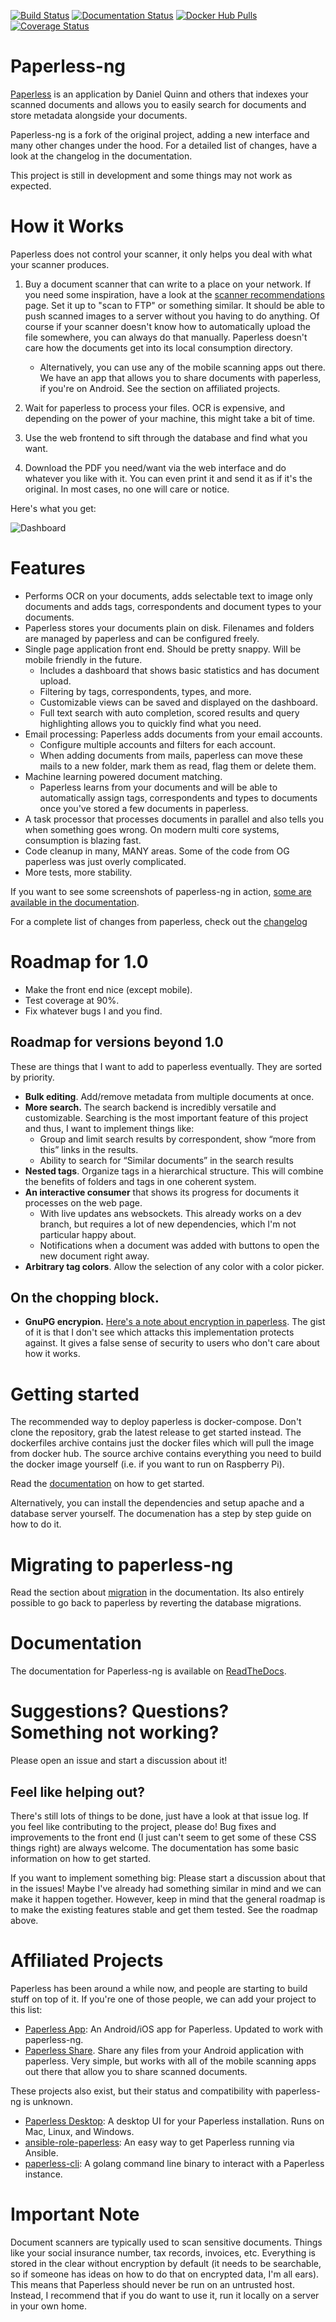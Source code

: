 [![Build Status](https://travis-ci.org/jonaswinkler/paperless-ng.svg?branch=master)](https://travis-ci.org/jonaswinkler/paperless-ng)
[![Documentation Status](https://readthedocs.org/projects/paperless-ng/badge/?version=latest)](https://paperless-ng.readthedocs.io/en/latest/?badge=latest)
[![Docker Hub Pulls](https://img.shields.io/docker/pulls/jonaswinkler/paperless-ng.svg)](https://hub.docker.com/r/jonaswinkler/paperless-ng)
[![Coverage Status](https://coveralls.io/repos/github/jonaswinkler/paperless-ng/badge.svg?branch=master)](https://coveralls.io/github/jonaswinkler/paperless-ng?branch=master)

# Paperless-ng

[Paperless](https://github.com/the-paperless-project/paperless) is an application by Daniel Quinn and others that indexes your scanned documents and allows you to easily search for documents and store metadata alongside your documents.

Paperless-ng is a fork of the original project, adding a new interface and many other changes under the hood. For a detailed list of changes, have a look at the changelog in the documentation.

This project is still in development and some things may not work as expected.

# How it Works

Paperless does not control your scanner, it only helps you deal with what your scanner produces.

1. Buy a document scanner that can write to a place on your network.  If you need some inspiration, have a look at the [scanner recommendations](https://paperless-ng.readthedocs.io/en/latest/scanners.html) page. Set it up to "scan to FTP" or something similar. It should be able to push scanned images to a server without you having to do anything.  Of course if your scanner doesn't know how to automatically upload the file somewhere, you can always do that manually. Paperless doesn't care how the documents get into its local consumption directory.

	- Alternatively, you can use any of the mobile scanning apps out there. We have an app that allows you to share documents with paperless, if you're on Android. See the section on affiliated projects.

2. Wait for paperless to process your files. OCR is expensive, and depending on the power of your machine, this might take a bit of time.
3. Use the web frontend to sift through the database and find what you want.
4. Download the PDF you need/want via the web interface and do whatever you like with it.  You can even print it and send it as if it's the original. In most cases, no one will care or notice.

Here's what you get:

![Dashboard](https://github.com/jonaswinkler/paperless-ng/raw/master/docs/_static/screenshots/dashboard.png)

# Features

* Performs OCR on your documents, adds selectable text to image only documents and adds tags, correspondents and document types to your documents.
* Paperless stores your documents plain on disk. Filenames and folders are managed by paperless and can be configured freely.
* Single page application front end. Should be pretty snappy. Will be mobile friendly in the future.
	* Includes a dashboard that shows basic statistics and has document upload.
	* Filtering by tags, correspondents, types, and more.
	* Customizable views can be saved and displayed on the dashboard.
	* Full text search with auto completion, scored results and query highlighting allows you to quickly find what you need.
* Email processing: Paperless adds documents from your email accounts.
	* Configure multiple accounts and filters for each account.
	* When adding documents from mails, paperless can move these mails to a new folder, mark them as read, flag them or delete them.
* Machine learning powered document matching.
	* Paperless learns from your documents and will be able to automatically assign tags, correspondents and types to documents once you've stored a few documents in paperless.
* A task processor that processes documents in parallel and also tells you when something goes wrong. On modern multi core systems, consumption is blazing fast.
* Code cleanup in many, MANY areas. Some of the code from OG paperless was just overly complicated.
* More tests, more stability.

If you want to see some screenshots of paperless-ng in action, [some are available in the documentation](https://paperless-ng.readthedocs.io/en/latest/screenshots.html).

For a complete list of changes from paperless, check out the [changelog](https://paperless-ng.readthedocs.io/en/latest/changelog.html)

# Roadmap for 1.0

- Make the front end nice (except mobile).
- Test coverage at 90%.
- Fix whatever bugs I and you find.

## Roadmap for versions beyond 1.0

These are things that I want to add to paperless eventually. They are sorted by priority.

- **Bulk editing**. Add/remove metadata from multiple documents at once.
- **More search.** The search backend is incredibly versatile and customizable. Searching is the most important feature of this project and thus, I want to implement things like:
  - Group and limit search results by correspondent, show “more from this” links in the results.
  - Ability to search for “Similar documents” in the search results
- **Nested tags**. Organize tags in a hierarchical structure. This will combine the benefits of folders and tags in one coherent system.
- **An interactive consumer** that shows its progress for documents it processes on the web page.
	- With live updates ans websockets. This already works on a dev branch, but requires a lot of new dependencies, which I'm not particular happy about.
	- Notifications when a document was added with buttons to open the new document right away.
- **Arbitrary tag colors**. Allow the selection of any color with a color picker.

## On the chopping block.

- **GnuPG encrypion.** [Here's a note about encryption in paperless](https://paperless-ng.readthedocs.io/en/latest/administration.html#managing-encryption). The gist of it is that I don't see which attacks this implementation protects against. It gives a false sense of security to users who don't care about how it works.

# Getting started

The recommended way to deploy paperless is docker-compose. Don't clone the repository, grab the latest release to get started instead. The dockerfiles archive contains just the docker files which will pull the image from docker hub. The source archive contains everything you need to build the docker image yourself (i.e. if you want to run on Raspberry Pi).

Read the [documentation](https://paperless-ng.readthedocs.io/en/latest/setup.html#installation) on how to get started.

Alternatively, you can install the dependencies and setup apache and a database server yourself. The documenation has a step by step guide on how to do it.

# Migrating to paperless-ng

Read the section about [migration](https://paperless-ng.readthedocs.io/en/latest/setup.html#migration-to-paperless-ng) in the documentation. Its also entirely possible to go back to paperless by reverting the database migrations.

# Documentation

The documentation for Paperless-ng is available on [ReadTheDocs](https://paperless-ng.readthedocs.io/).

# Suggestions? Questions? Something not working?

Please open an issue and start a discussion about it!

## Feel like helping out?

There's still lots of things to be done, just have a look at that issue log. If you feel like contributing to the project, please do! Bug fixes and improvements to the front end (I just can't seem to get some of these CSS things right) are always welcome. The documentation has some basic information on how to get started.

If you want to implement something big: Please start a discussion about that in the issues! Maybe I've already had something similar in mind and we can make it happen together. However, keep in mind that the general roadmap is to make the existing features stable and get them tested. See the roadmap above.

# Affiliated Projects

Paperless has been around a while now, and people are starting to build stuff on top of it.  If you're one of those people, we can add your project to this list:

* [Paperless App](https://github.com/bauerj/paperless_app): An Android/iOS app for Paperless. Updated to work with paperless-ng.
* [Paperless Share](https://github.com/qcasey/paperless_share). Share any files from your Android application with paperless. Very simple, but works with all of the mobile scanning apps out there that allow you to share scanned documents.

These projects also exist, but their status and compatibility with paperless-ng is unknown.

* [Paperless Desktop](https://github.com/thomasbrueggemann/paperless-desktop): A desktop UI for your Paperless installation.  Runs on Mac, Linux, and Windows.
* [ansible-role-paperless](https://github.com/ovv/ansible-role-paperless): An easy way to get Paperless running via Ansible.
* [paperless-cli](https://github.com/stgarf/paperless-cli): A golang command line binary to interact with a Paperless instance.

# Important Note

Document scanners are typically used to scan sensitive documents.  Things like your social insurance number, tax records, invoices, etc.  Everything is stored in the clear without encryption by default (it needs to be searchable, so if someone has ideas on how to do that on encrypted data, I'm all ears).  This means that Paperless should never be run on an untrusted host.  Instead, I recommend that if you do want to use it, run it locally on a server in your own home.
